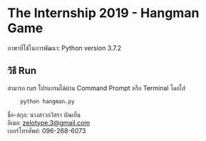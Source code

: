 # The Internship 2019 - Hangman Game


ภาษาที่ใช้ในการพัฒนา: Python version 3.7.2<br>

## วิธี Run
สามารถ run โปรแกรมได้ผ่าน Command Prompt หรือ Terminal โดยใส่
```
    python hangman.py
```
ชื่อ-สกุล: นางสาวกวิสรา  บัณเย็น<br>
อีเมล: zelotype.3@gmail.com<br>
เบอร์โทรศัพท์: 096-268-6073